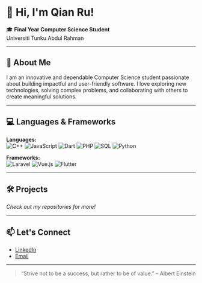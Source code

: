 # 👋 Hi, I'm Qian Ru!

🎓 **Final Year Computer Science Student**  
Universiti Tunku Abdul Rahman

---

## 🚀 About Me

I am an innovative and dependable Computer Science student passionate about building impactful and user-friendly software. I love exploring new technologies, solving complex problems, and collaborating with others to create meaningful solutions.

---

## 💻 Languages & Frameworks

**Languages:**  
![C++](https://img.shields.io/badge/-C++-00599C?style=flat-square&logo=c%2B%2B&logoColor=white)
![JavaScript](https://img.shields.io/badge/-JavaScript-F7B93E?style=flat-square&logo=javascript&logoColor=black)
![Dart](https://img.shields.io/badge/-Dart-0175C2?style=flat-square&logo=dart&logoColor=white)
![PHP](https://img.shields.io/badge/-PHP-777BB4?style=flat-square&logo=php&logoColor=white)
![SQL](https://img.shields.io/badge/-SQL-4479A1?style=flat-square&logo=postgresql&logoColor=white)
![Python](https://img.shields.io/badge/-Python-3776AB?style=flat-square&logo=python&logoColor=white)

**Frameworks:**  
![Laravel](https://img.shields.io/badge/-Laravel-FF2D20?style=flat-square&logo=laravel&logoColor=white)
![Vue.js](https://img.shields.io/badge/-Vue.js-4FC08D?style=flat-square&logo=vue.js&logoColor=white)
![Flutter](https://img.shields.io/badge/-Flutter-02569B?style=flat-square&logo=flutter&logoColor=white)

---

## 🛠️ Projects

*Check out my repositories for more!*

---

## 📫 Let's Connect

- [LinkedIn](https://www.linkedin.com/in/qianru12)
- [Email](mailto:tongqianru03@gmail.com)

---

> “Strive not to be a success, but rather to be of value.” – Albert Einstein
